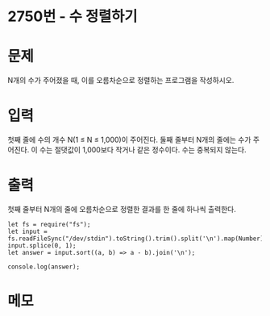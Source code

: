   # 2750번 - 수 정렬하기

  # 문제
N개의 수가 주어졌을 때, 이를 오름차순으로 정렬하는 프로그램을 작성하시오.

  # 입력
첫째 줄에 수의 개수 N(1 ≤ N ≤ 1,000)이 주어진다. 둘째 줄부터 N개의 줄에는 수가 주어진다. 이 수는 절댓값이 1,000보다 작거나 같은 정수이다. 수는 중복되지 않는다.

  # 출력
첫째 줄부터 N개의 줄에 오름차순으로 정렬한 결과를 한 줄에 하나씩 출력한다.
```
let fs = require("fs");
let input = fs.readFileSync("/dev/stdin").toString().trim().split('\n').map(Number);
input.splice(0, 1);
let answer = input.sort((a, b) => a - b).join('\n');

console.log(answer);
```

  # 메모
